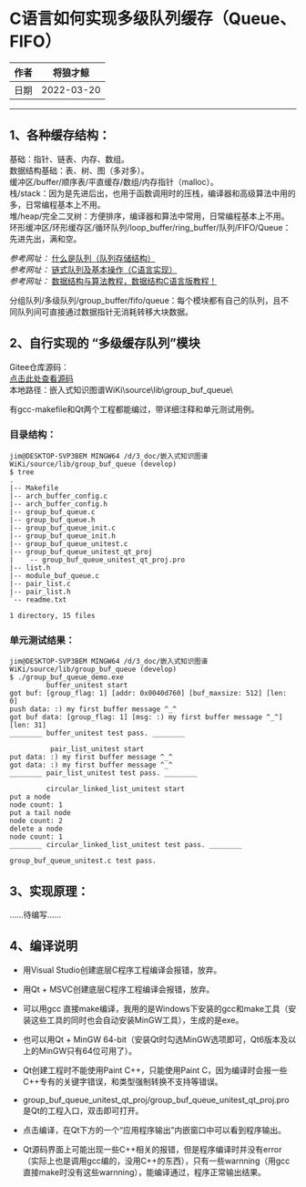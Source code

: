 # C语言如何实现多级队列缓存（Queue、FIFO）

|作者|将狼才鲸|
|---|---|
|日期|2022-03-20|

---

## 1、各种缓存结构：  

基础：指针、链表、内存、数组。  
数据结构基础：表、树、图（多对多）。  
缓冲区/buffer/顺序表/平直缓存/数组/内存指针（malloc）。  
栈/stack：因为是先进后出，也用于函数调用时的压栈，编译器和高级算法中用的多，日常编程基本上不用。  
堆/heap/完全二叉树：方便排序，编译器和算法中常用，日常编程基本上不用。  
环形缓冲区/环形缓存区/循环队列/loop_buffer/ring_buffer/队列/FIFO/Queue：先进先出，满和空。  

*参考网址：*  [什么是队列（队列存储结构）](http://c.biancheng.net/view/3352.html)  
*参考网址：* [链式队列及基本操作（C语言实现）](http://c.biancheng.net/view/3354.html)  
*参考网址：*  [数据结构与算法教程，数据结构C语言版教程！](http://c.biancheng.net/data_structure/)  

分组队列/多级队列/group_buffer/fifo/queue：每个模块都有自己的队列，且不同队列间可直接通过数据指针无消耗转移大块数据。  

##  2、自行实现的 **“多级缓存队列”模块**   
Gitee仓库源码：  
[点击此处查看源码](https://gitee.com/langcai1943/embedded-knowledge-wiki/tree/develop/source/lib/group_buf_queue)  
本地路径：嵌入式知识图谱WiKi\source\lib\group_buf_queue\   

有gcc-makefile和Qt两个工程都能编过，带详细注释和单元测试用例。  

### 目录结构：  

```
jim@DESKTOP-SVP3BEM MINGW64 /d/3_doc/嵌入式知识图谱WiKi/source/lib/group_buf_queue (develop)
$ tree
.
|-- Makefile
|-- arch_buffer_config.c
|-- arch_buffer_config.h
|-- group_buf_queue.c
|-- group_buf_queue.h
|-- group_buf_queue_init.c
|-- group_buf_queue_init.h
|-- group_buf_queue_unitest.c
|-- group_buf_queue_unitest_qt_proj
|   `-- group_buf_queue_unitest_qt_proj.pro
|-- list.h
|-- module_buf_queue.c
|-- pair_list.c
|-- pair_list.h
`-- readme.txt

1 directory, 15 files
```

### 单元测试结果：  

```
jim@DESKTOP-SVP3BEM MINGW64 /d/3_doc/嵌入式知识图谱WiKi/source/lib/group_buf_queue (develop)
$ ./group_buf_queue_demo.exe
         buffer_unitest start          
got buf: [group_flag: 1] [addr: 0x0040d760] [buf_maxsize: 512] [len: 0]
push data: :) my first buffer message ^_^
got buf data: [group_flag: 1] [msg: :) my first buffer message ^_^] [len: 31]
________ buffer_unitest test pass. ________

          pair_list_unitest start          
put data: :) my first buffer message ^_^
got data: :) my first buffer message ^_^
________ pair_list_unitest test pass. ________

         circular_linked_list_unitest start         
put a node
node count: 1
put a tail node
node count: 2
delete a node
node count: 1
________ circular_linked_list_unitest test pass. ________

group_buf_queue_unitest.c test pass.
```

## 3、实现原理：  

……待编写……  

## 4、编译说明  
* 用Visual Studio创建底层C程序工程编译会报错，放弃。  
* 用Qt + MSVC创建底层C程序工程编译会报错，放弃。  
* 可以用gcc 直接make编译，我用的是Windows下安装的gcc和make工具（安装这些工具的同时也会自动安装MinGW工具），生成的是exe。  
* 也可以用Qt + MinGW 64-bit（安装Qt时勾选MinGW选项即可，Qt6版本及以上的MinGW只有64位可用了）。  
* Qt创建工程时不能使用Paint C++，只能使用Paint C，因为编译时会报一些C++专有的关键字错误，和类型强制转换不支持等错误。  

* group_buf_queue_unitest_qt_proj/group_buf_queue_unitest_qt_proj.pro是Qt的工程入口，双击即可打开。  
* 点击编译，在Qt下方的一个“应用程序输出”内嵌窗口中可以看到程序输出。  
* Qt源码界面上可能出现一些C++相关的报错，但是程序编译时并没有error（实际上也是调用gcc编的，没用C++的东西），只有一些warnning（用gcc直接make时没有这些warnning），能编译通过，程序正常输出结果。  
